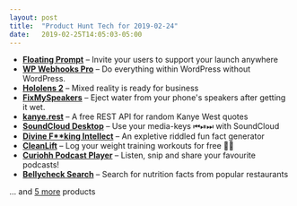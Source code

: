 ```yaml
---
layout: post
title:  "Product Hunt Tech for 2019-02-24"
date:   2019-02-25T14:05:03-05:00
---
```


* **[Floating Prompt](https://www.producthunt.com/posts/floating-prompt?utm_campaign=producthunt-api&utm_medium=api&utm_source=Application%3A+Daily+Digest+RSS+%28ID%3A+3202%29)** – Invite your users to support your launch anywhere
* **[WP Webhooks Pro](https://www.producthunt.com/posts/wp-webhooks-pro?utm_campaign=producthunt-api&utm_medium=api&utm_source=Application%3A+Daily+Digest+RSS+%28ID%3A+3202%29)** – Do everything within WordPress without WordPress.
* **[Hololens 2](https://www.producthunt.com/posts/hololens-2?utm_campaign=producthunt-api&utm_medium=api&utm_source=Application%3A+Daily+Digest+RSS+%28ID%3A+3202%29)** – Mixed reality is ready for business
* **[FixMySpeakers](https://www.producthunt.com/posts/fixmyspeakers?utm_campaign=producthunt-api&utm_medium=api&utm_source=Application%3A+Daily+Digest+RSS+%28ID%3A+3202%29)** – Eject water from your phone's speakers after getting it wet.
* **[kanye.rest](https://www.producthunt.com/posts/kanye-rest-2?utm_campaign=producthunt-api&utm_medium=api&utm_source=Application%3A+Daily+Digest+RSS+%28ID%3A+3202%29)** – A free REST API for random Kanye West quotes
* **[SoundCloud Desktop](https://www.producthunt.com/posts/soundcloud-desktop?utm_campaign=producthunt-api&utm_medium=api&utm_source=Application%3A+Daily+Digest+RSS+%28ID%3A+3202%29)** – Use your media-keys ⏮⏯⏭ with SoundCloud
* **[Divine F**king Intellect](https://www.producthunt.com/posts/divine-f-king-intellect?utm_campaign=producthunt-api&utm_medium=api&utm_source=Application%3A+Daily+Digest+RSS+%28ID%3A+3202%29)** – An expletive riddled fun fact generator
* **[CleanLift](https://www.producthunt.com/posts/cleanlift?utm_campaign=producthunt-api&utm_medium=api&utm_source=Application%3A+Daily+Digest+RSS+%28ID%3A+3202%29)** – Log your weight training workouts for free 🏋️‍♂️
* **[Curiohh Podcast Player](https://www.producthunt.com/posts/curiohh-podcast-player?utm_campaign=producthunt-api&utm_medium=api&utm_source=Application%3A+Daily+Digest+RSS+%28ID%3A+3202%29)** – Listen, snip and share your favourite podcasts!
* **[Bellycheck Search](https://www.producthunt.com/posts/bellycheck-search-e915cf86-b635-47fa-9b8e-53522e8a9ec7?utm_campaign=producthunt-api&utm_medium=api&utm_source=Application%3A+Daily+Digest+RSS+%28ID%3A+3202%29)** – Search for nutrition facts from popular restaurants

… and [5 more](https://www.producthunt.com/tech) products